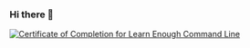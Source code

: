 ### Hi there 👋
<a href="https://www.learnenough.com/certificates/medericmesle"><img src="https://www.learnenough.com/certificates/medericmesle/command-line-tutorial.svg" alt="Certificate of Completion for Learn Enough Command Line"></a>
